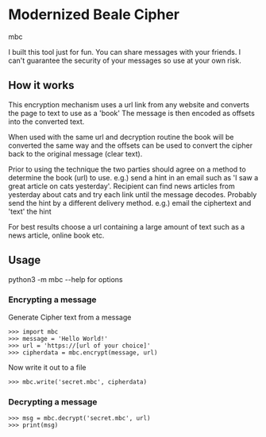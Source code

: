 # Modernized Beale Cipher

mbc

I built this tool just for fun.  You can share messages with your friends.  I can't guarantee the security of your messages
so use at your own risk.


## How it works

This encryption mechanism uses a url link from any website and converts the page to text to use as a 'book'
The message is then encoded as offsets into the converted text.

When used with the same url and decryption routine the book will be converted the same way and the offsets can be used to
convert the cipher back to the original message (clear text).

Prior to using the technique the two parties should agree on a method to determine the book (url) to use.  e.g.) send
a hint in an email such as 'I saw a great article on cats yesterday'. Recipient can find news articles from yesterday
about cats and try each link until the message decodes.  Probably send the hint by a different delivery method. e.g.)
email the ciphertext and 'text' the hint


For best results choose a url containing a large amount of text such as a news article, online book etc.

## Usage


python3 -m mbc --help for options


### Encrypting a message

Generate Cipher text from a message

    >>> import mbc
    >>> message = 'Hello World!'
    >>> url = 'https://[url of your choice]'
    >>> cipherdata = mbc.encrypt(message, url)

Now write it out to a file

    >>> mbc.write('secret.mbc', cipherdata)

### Decrypting a message

    >>> msg = mbc.decrypt('secret.mbc', url)
    >>> print(msg)

